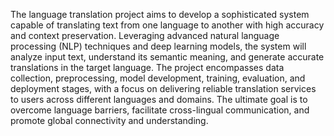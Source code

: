 The language translation project aims to develop a sophisticated system capable of translating text from one language to another with high accuracy and context preservation. Leveraging advanced natural language processing (NLP) techniques and deep learning models, the system will analyze input text, understand its semantic meaning, and generate accurate translations in the target language. The project encompasses data collection, preprocessing, model development, training, evaluation, and deployment stages, with a focus on delivering reliable translation services to users across different languages and domains. The ultimate goal is to overcome language barriers, facilitate cross-lingual communication, and promote global connectivity and understanding.





